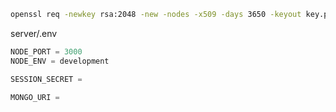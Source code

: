 ```bash
openssl req -newkey rsa:2048 -new -nodes -x509 -days 3650 -keyout key.pem -out cert.pem
```
server/.env
```js
NODE_PORT = 3000
NODE_ENV = development

SESSION_SECRET = 

MONGO_URI =
```